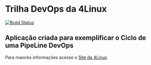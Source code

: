 # Trilha DevOps da 4Linux

<!-- Altere a Flag abaixo com sua URL do Travis -->
[![Build Status](https://travis-ci.com/herculesnasc/DevOpsLab-HelloWorld.svg?branch=master)](https://travis-ci.com/herculesnasc/DevOpsLab-HelloWorld)

## Aplicação criada para exemplificar o Ciclo de uma PipeLine DevOps


Para maiores informações acesse o [Site da 4Linux](https://www.4linux.com.br/cursos/devops)
